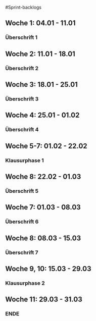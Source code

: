 #Sprint-backlogs

## Woche 1: 04.01 - 11.01 
### Überschrift 1


## Woche 2: 11.01 - 18.01
### Überschrift 2
  
## Woche 3: 18.01 - 25.01 
### Überschrift 3
  
## Woche 4: 25.01 - 01.02
### Überschrift 4

## Woche 5-7: 01.02 - 22.02
### **Klausurphase 1**

## Woche 8: 22.02 - 01.03 
### Überschrift 5
  
## Woche 7: 01.03 - 08.03 
### Überschrift 6

## Woche 8: 08.03 - 15.03
### Überschrift 7

  
## Woche 9, 10: 15.03 - 29.03 
### **Klausurphase 2**
  
## Woche 11: 29.03 - 31.03
### ENDE